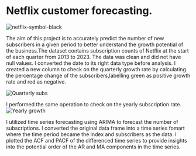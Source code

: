 # Netflix customer forecasting.
![netflix-symbol-black](https://github.com/Kamuthuj/Netflix-customer-forecasting/assets/121629618/0016c78e-5650-4fdf-88f4-6bcc716574b3)

The aim of this project is to accurately predict the number of new subscribers in a given period to better understand the growth potential of the business.The dataset contains subscription counts of Netflix at the start of each quarter from 2013 to 2023. The data was clean and did not have null values. I converted the date to its right data type before analysis. I created a new column to check on the quarterly growth rate by calculating the percentage change of the subscribers,labelling green as positive growth rate and red as negative.

![Quarterly subs](https://github.com/Kamuthuj/Netflix-customer-forecasting/assets/121629618/9a1970bd-e6ea-4b9a-a823-e12943ca5327)

I performed the same operation to check on the yearly subscription rate.
![Yearly growth](https://github.com/Kamuthuj/Netflix-customer-forecasting/assets/121629618/6750e9e7-3429-4b64-8d14-d4c869a1d5f2)

I utilized time series forecasting using ARIMA to forecast the number of subscriptions. I converted the original data frame into a time series fomart where the time period became the index and subscribers as the data. I plotted the ACF and PACF of the differenced time series to provide insights into the potential order of the AR and MA components in the time series.



